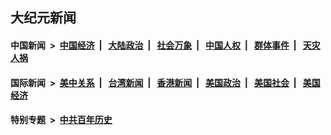 ## 大纪元新闻

#### 中国新闻 &nbsp;>&nbsp; [中国经济](indexes/ncid283/README.md?05290045) &nbsp;| &nbsp; [大陆政治](indexes/ncid277/README.md?05290045) &nbsp;| &nbsp; [社会万象](indexes/ncid282/README.md?05290045) &nbsp;| &nbsp; [中国人权](indexes/ncid278/README.md?05290045) &nbsp;| &nbsp; [群体事件](indexes/ncid279/README.md?05290045) &nbsp;| &nbsp; [天灾人祸](indexes/ncid280/README.md?05290045)

#### 国际新闻 &nbsp;>&nbsp; [美中关系](indexes/nf1412576/README.md?05290045) &nbsp;| &nbsp; [台湾新闻](indexes/ncid1349361/README.md?05290045) &nbsp;| &nbsp; [香港新闻](indexes/ncid1349362/README.md?05290045) &nbsp;| &nbsp; [美国政治](indexes/ncid1078159/README.md?05290045) &nbsp;| &nbsp; [美国社会](indexes/ncid1078160/README.md?05290045) &nbsp;| &nbsp; [美国经济](indexes/ncid1078158/README.md?05290045)

#### 特别专题 &nbsp;>&nbsp; [中共百年历史](https://github.com/epoch-news/epoch-special/blob/master/README.md?05290045)  
